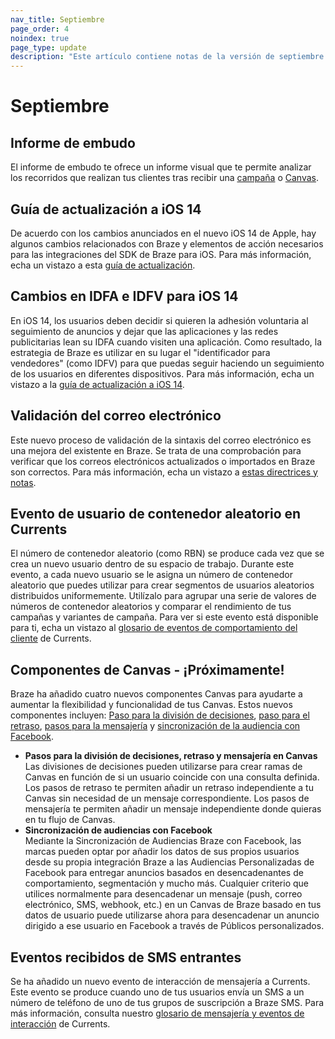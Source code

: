 ```yaml
---
nav_title: Septiembre
page_order: 4
noindex: true
page_type: update
description: "Este artículo contiene notas de la versión de septiembre de 2020."
---
```


# Septiembre

## Informe de embudo

El informe de embudo te ofrece un informe visual que te permite analizar los recorridos que realizan tus clientes tras recibir una [campaña]({{site.baseurl}}/user_guide/analytics/reporting/funnel_reports/) o [Canvas]({{site.baseurl}}/user_guide/analytics/reporting/funnel_reports/).

## Guía de actualización a iOS 14

De acuerdo con los cambios anunciados en el nuevo iOS 14 de Apple, hay algunos cambios relacionados con Braze y elementos de acción necesarios para las integraciones del SDK de Braze para iOS. Para más información, echa un vistazo a esta [guía de actualización]({{site.baseurl}}/ios_14/).

## Cambios en IDFA e IDFV para iOS 14

En iOS 14, los usuarios deben decidir si quieren la adhesión voluntaria al seguimiento de anuncios y dejar que las aplicaciones y las redes publicitarias lean su IDFA cuando visiten una aplicación. Como resultado, la estrategia de Braze es utilizar en su lugar el "identificador para vendedores" (como IDFV) para que puedas seguir haciendo un seguimiento de los usuarios en diferentes dispositivos. Para más información, echa un vistazo a la [guía de actualización a iOS 14]({{site.baseurl}}/ios_14/).

## Validación del correo electrónico

Este nuevo proceso de validación de la sintaxis del correo electrónico es una mejora del existente en Braze. Se trata de una comprobación para verificar que los correos electrónicos actualizados o importados en Braze son correctos. Para más información, echa un vistazo a [estas directrices y notas]({{site.baseurl}}/user_guide/message_building_by_channel/email/email_setup/email_validation/).

## Evento de usuario de contenedor aleatorio en Currents

El número de contenedor aleatorio (como RBN) se produce cada vez que se crea un nuevo usuario dentro de su espacio de trabajo. Durante este evento, a cada nuevo usuario se le asigna un número de contenedor aleatorio que puedes utilizar para crear segmentos de usuarios aleatorios distribuidos uniformemente. Utilízalo para agrupar una serie de valores de números de contenedor aleatorios y comparar el rendimiento de tus campañas y variantes de campaña. Para ver si este evento está disponible para ti, echa un vistazo al [glosario de eventos de comportamiento del cliente]({{site.baseurl}}/user_guide/data/braze_currents/event_glossary/customer_behavior_events/) de Currents.

## Componentes de Canvas - ¡Próximamente!

Braze ha añadido cuatro nuevos componentes Canvas para ayudarte a aumentar la flexibilidad y funcionalidad de tus Canvas. Estos nuevos componentes incluyen: [Paso para la división de decisiones]({{site.baseurl}}/decision_split/), [paso para el retraso]({{site.baseurl}}/delay_step/), [pasos para la mensajería]({{site.baseurl}}/message_step/) y [sincronización de la audiencia con Facebook]({{site.baseurl}}/audience_sync_facebook/).
- **Pasos para la división de decisiones, retraso y mensajería en Canvas**<br>Las divisiones de decisiones pueden utilizarse para crear ramas de Canvas en función de si un usuario coincide con una consulta definida. Los pasos de retraso te permiten añadir un retraso independiente a tu Canvas sin necesidad de un mensaje correspondiente. Los pasos de mensajería te permiten añadir un mensaje independiente donde quieras en tu flujo de Canvas.
- **Sincronización de audiencias con Facebook**<br>Mediante la Sincronización de Audiencias Braze con Facebook, las marcas pueden optar por añadir los datos de sus propios usuarios desde su propia integración Braze a las Audiencias Personalizadas de Facebook para entregar anuncios basados en desencadenantes de comportamiento, segmentación y mucho más. Cualquier criterio que utilices normalmente para desencadenar un mensaje (push, correo electrónico, SMS, webhook, etc.) en un Canvas de Braze basado en tus datos de usuario puede utilizarse ahora para desencadenar un anuncio dirigido a ese usuario en Facebook a través de Públicos personalizados.

## Eventos recibidos de SMS entrantes

Se ha añadido un nuevo evento de interacción de mensajería a Currents. Este evento se produce cuando uno de tus usuarios envía un SMS a un número de teléfono de uno de tus grupos de suscripción a Braze SMS. Para más información, consulta nuestro [glosario de mensajería y eventos de interacción]({{site.baseurl}}/user_guide/data/braze_currents/event_glossary/message_engagement_events/) de Currents.
